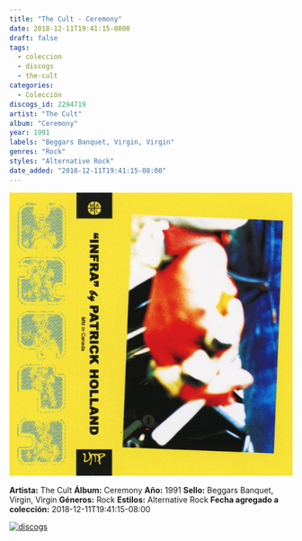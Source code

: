 ```yaml
---
title: "The Cult - Ceremony"
date: 2018-12-11T19:41:15-0800
draft: false
tags:
  - coleccion
  - discogs
  - the-cult
categories:
  - Colección
discogs_id: 2294719
artist: "The Cult"
album: "Ceremony"
year: 1991
labels: "Beggars Banquet, Virgin, Virgin"
genres: "Rock"
styles: "Alternative Rock"
date_added: "2018-12-11T19:41:15-08:00"
---
```


![cover](image.jpeg (The Cult - Ceremony))

**Artista:** The Cult
**Álbum:** Ceremony
**Año:** 1991
**Sello:** Beggars Banquet, Virgin, Virgin
**Géneros:** Rock
**Estilos:** Alternative Rock
**Fecha agregado a colección:** 2018-12-11T19:41:15-08:00

[![discogs](../../links/svg/discogs.png (discogs))](https://api.discogs.com/releases/2294719)


